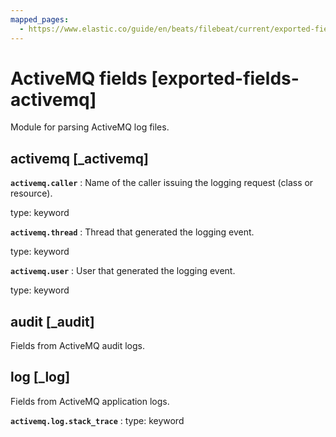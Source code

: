 ```yaml
---
mapped_pages:
  - https://www.elastic.co/guide/en/beats/filebeat/current/exported-fields-activemq.html
---
```


# ActiveMQ fields [exported-fields-activemq]

Module for parsing ActiveMQ log files.


## activemq [_activemq]

**`activemq.caller`**
:   Name of the caller issuing the logging request (class or resource).

type: keyword


**`activemq.thread`**
:   Thread that generated the logging event.

type: keyword


**`activemq.user`**
:   User that generated the logging event.

type: keyword



## audit [_audit]

Fields from ActiveMQ audit logs.


## log [_log]

Fields from ActiveMQ application logs.

**`activemq.log.stack_trace`**
:   type: keyword


